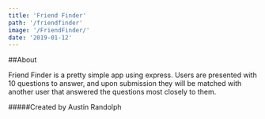 ```yaml
---
title: 'Friend Finder'
path: '/friendfinder'
image: '/FriendFinder/'
date: '2019-01-12'
---
```


##About

Friend Finder is a pretty simple app using express. Users are presented with 10 questions to answer, and upon submission they will be matched with another user that answered the questions most closely to them.

#####Created by 
Austin Randolph